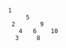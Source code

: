                 1
                     5
                 2       9
                   4   6    10
                  3     8